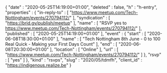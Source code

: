 {
  "date" : "2020-05-25T14:19:00+01:00",
  "deleted" : false,
  "h" : "h-entry",
  "properties" : {
    "in-reply-to" : [ "https://www.meetup.com/Tech-Nottingham/events/270794112/" ],
    "syndication" : [ "https://brid.gy/publish/meetup" ],
    "name" : [ "RSVP yes to https://www.meetup.com/Tech-Nottingham/events/270794112/" ],
    "published" : [ "2020-05-25T14:19:00+01:00" ],
    "event" : {
      "start" : [ "2020-06-08T18:30:00+01:00" ],
      "name" : [ "Tech Nottingham 8th June - 0 to 100 Real Quick - Making your First Days Count" ],
      "end" : [ "2020-06-08T20:30:00+01:00" ],
      "location" : [ "Online" ],
      "url" : [ "https://www.meetup.com/Tech-Nottingham/events/270794112/" ]
    },
    "rsvp" : [ "yes" ]
  },
  "kind" : "rsvps",
  "slug" : "2020/05/tdmfh",
  "client_id" : "https://indigenous.realize.be"
}
